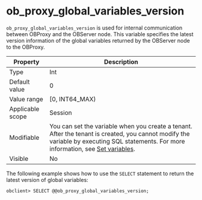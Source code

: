 # ob_proxy_global_variables_version

`ob_proxy_global_variables_version` is used for internal communication between OBProxy and the OBServer node. This variable specifies the latest version information of the global variables returned by the OBServer node to the OBProxy.

| **Property** | **Description** |
|--------|---------------------------------------------------------------------------------------------------------|
| Type | Int |
| Default value | 0 |
| Value range | [0, INT64_MAX) |
| Applicable scope | Session |
| Modifiable | You can set the variable when you create a tenant. After the tenant is created, you cannot modify the variable by executing SQL statements. For more information, see [Set variables](../../200.administrator-guide/200.basic-database-management/200.configuration-management/300.set-variables.md). |
| Visible | No |

The following example shows how to use the `SELECT` statement to return the latest version of global variables:

```unknow
obclient> SELECT @@ob_proxy_global_variables_version;
```
